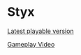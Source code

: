 # Styx

[Latest playable version](https://pyotrromanov.itch.io/styx)

[Gameplay Video](https://www.youtube.com/watch?v=A_k_ByF_etU)
